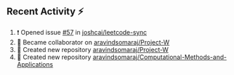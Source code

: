 ## Recent Activity ⚡

<!--RECENT_ACTIVITY:start-->
1. ❗️ Opened issue [#57](https://github.com/joshcai/leetcode-sync/issues/57) in [joshcai/leetcode-sync](https://github.com/joshcai/leetcode-sync)<br>
2. 🤝 Became collaborator on [aravindsomaraj/Project-W](https://github.com/aravindsomaraj/Project-W)<br>
3. 📔 Created new repository [aravindsomaraj/Project-W](https://github.com/aravindsomaraj/Project-W)<br>
4. 📔 Created new repository [aravindsomaraj/Computational-Methods-and-Applications](https://github.com/aravindsomaraj/Computational-Methods-and-Applications)<br>
<!--RECENT_ACTIVITY:end-->
<!--
[![Top Langs](https://github-readme-stats.vercel.app/api/top-langs/?username=aravindsomaraj&show_icons=true&layout=compact&hide=html,makefile,assembly,yacc,css&title_color=ffffff&text_color=daf7dc&bg_color=60,d9ff00,ff00cc,333399&border_color=ff00cc&border_radius=20&card)](https://github.com/aravindsomaraj/github-readme-stats)
[![My GitHub stats](https://github-readme-stats.vercel.app/api?username=aravindsomaraj&card_width=400px&line_height=20&custom_title=My&nbsp;Github&nbsp;stats&text_color=ffffff&title_color=ffcc00&bg_color=60,333399,ff00cc,d9ff00&border_color=ff00cc&border_radius=20&ring_color=333399&card)](https://github.com/aravindsomaraj/github-readme-stats)
<img src="https://img.wattpad.com/2e81be56eb640a3183bb5b0924c1ced061eb9037/68747470733a2f2f73332e616d617a6f6e6177732e636f6d2f776174747061642d6d656469612d736572766963652f53746f7279496d6167652f7433376233456f6430714c7651773d3d2d3732353236353131392e313539393662383238623133353339663633373237323136363130322e676966" 
     height="200px">-->
<!--Built using [RecentGithubActivity](https://github.com/marketplace/actions/recent-github-activity-profile-readme) ffcc00<!--0,7f7fd5,91eae4 |||| 60,fccf31,f55555 -->
